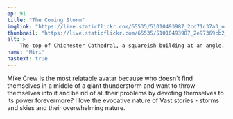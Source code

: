 ```yaml
---
ep: 91
title: "The Coming Storm"
imglink: "https://live.staticflickr.com/65535/51010493987_2cd71c37a3_o.jpg"
thumbnail: "https://live.staticflickr.com/65535/51010493987_2e97369cb2_q.jpg"
alt: >
    The top of Chichester Cathedral, a squareish building at an angle. A lightning bolt cracks down to hit it, while smaller bolts break from that central one to fill more of the skyline, which is purple with stormclouds.
name: "Miri"
hastext: true
---
```

Mike Crew is the most relatable avatar because who doesn't find themselves in a middle of a giant thunderstorm and want to throw themselves into it and be rid of all their problems by devoting themselves to its power forevermore? I love the evocative nature of Vast stories - storms and skies and their overwhelming nature.